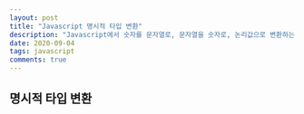 ```yaml
---
layout: post
title: "Javascript 명시적 타입 변환"
description: "Javascript에서 숫자를 문자열로, 문자열을 숫자로, 논리값으로 변환하는 방법을 알아보자"
date: 2020-09-04
tags: javascript
comments: true
---
```


## **명시적 타입 변환**